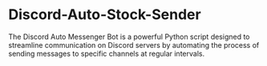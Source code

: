 # Discord-Auto-Stock-Sender
 The Discord Auto Messenger Bot is a powerful Python script designed to streamline communication on Discord servers by automating the process of sending messages to specific channels at regular intervals.
